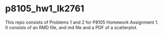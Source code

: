 # p8105_hw1_lk2761

This repo consists of Problems 1 and 2 for P8105 Homework Assignment 1. It consists of an RMD file, and md file and a PDF of a scatterplot. 